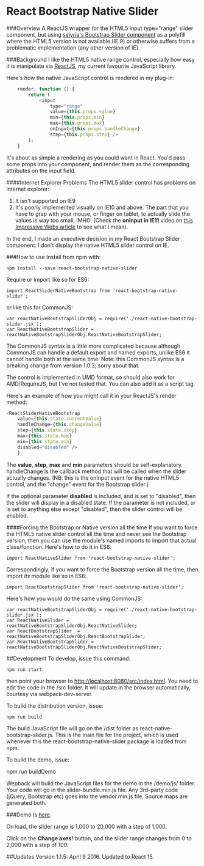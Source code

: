 # React Bootstrap Native Slider

###Overview
A ReactJS wrapper for the HTML5 input type="range" slider component, but using [seiyria's Bootstrap Slider component](https://github.com/seiyria/bootstrap-slider) as a polyfill where the HTML5 version is not available (IE 9) or otherwise suffers from a problematic implementation (any other version of IE).


###Background
I like the HTML5 native range control, especially how easy it is manipulate via [ReactJS](http://facebook.github.io/react/), my current favourite JavaScript library.

Here's how the native JavaScript control is rendered in my plug-in:

```JavaScript
    render: function () {
        return (
            <input
                type="range"
                value={this.props.value}
                min={this.props.min}
                max={this.props.max}
                onInput={this.props.handleChange}
                step={this.props.step} />
        );
    }
```

It's about as simple a rendering as you could want in React.  You'd pass some props into your component, and render them as the corresponding attributes on the input field.


####Internet Explorer Problems
The HTML5 slider control has problems on internet explorer:
1.  It isn't supported on IE9
1.  It's poorly implemented visually on IE10 and above.  The part that you have to grap with your mouse, or finger on tablet, to actually slide the values is way too small, IMHO. (Check the **oninput in IE11** video on [this Impressive Webs article](http://www.impressivewebs.com/onchange-vs-oninput-for-range-sliders/) to see what I mean).

In the end, I made an executive decision in my React Bootstrap Slider component: I don't display the native HTML5 slider control on IE.



###How to use
Install from npm with:

    npm install --save react-bootstrap-native-slider

Require or import like so for ES6:

    import ReactSliderNativeBootstrap from 'react-bootstrap-native-slider';

or like this for CommonJS:

    var reactNativeBootstrapSliderObj = require('./react-native-bootstrap-slider.jsx');
    var ReactNativeBootstrapSlider = reactNativeBootstrapSliderObj.ReactNativeBootstrapSlider;

The CommonJS syntax is a little more complicated because although CommonJS can handle a default export and named exports, unlike ES6 it cannot handle both at the same time.  Note: this CommonJS syntax is a breaking change from version 1.0.3; sorry about that.


The control is implemented in UMD format, so should also work for AMD/RequireJS, but I've not tested that.  You can also add it as a script tag.


Here's an example of how you might call it in your ReactJS's render method:

```JavaScript
<ReactSliderNativeBootstrap
    value={this.state.currentValue}
    handleChange={this.changeValue}
    step={this.state.step}
    max={this.state.max}
    min={this.state.min}
    disabled="disabled" />
    }
```

The **value**, **step**, **max** and **min** parameters should be self-explanatory.  handleChange is the callback method that will be called when the slider actually changes.  (NB: this is the onInput event for the native HTML5 control, and the "change" event for the Bootstrap slider.)

If the optional parameter **disabled** is included, and is set to "disabled", then the slider will display in a disabled state.  If the parameter is not included, or is set to anything else except "disabled", then the slider control will be enabled.


####Forcing the Bootstrap or Native version all the time
If you want to force the HTML5 native slider control all the time and never see the Bootstrap version, then you can use the module's named imports to import that actual class/function.  Here's how to do it in ES6:

    import ReactNativeSlider from 'react-bootstrap-native-slider';

Correspondingly, if you want to force the Bootstrap version all the time, then import _its_ module like so in ES6:

    import ReactBootstrapSlider from 'react-bootstrap-native-slider';

Here's how you would do the same using CommonJS:

    var reactNativeBootstrapSliderObj = require('./react-native-bootstrap-slider.jsx');
    var ReactNativeSlider = reactNativeBootstrapSliderObj.ReactNativeSlider;
    var ReactBootstrapSlider  = reactNativeBootstrapSliderObj.ReactBootstrapSlider;
    var ReactNativeBootstrapSlider = reactNativeBootstrapSliderObj.ReactNativeBootstrapSlider;


##Development
To develop, issue this command:

    npm run start

then point your browser to [http://localhost:8080/src/index.html](http://localhost:8080/src/index.html).  You need to edit the code in the /src folder.  It will update in the browser automatically, courtesy via webpack-dev-server.

To build the distribution version, issue:

    npm run build

The build JavaScript file will go on the /dist folder as react-native-bootstrap-slider.js.  This is the main file for the project, which is used whenever this the react-bootstrap-native-slider package is loaded from npm.

To build the demo, issue:

   npm run buildDemo

Wepback will build the JavaScript files for the demo in the /demo/js/ folder.  Your code will go in the slider-bundle.min.js file.  Any 3rd-party code (jQuery, Bootstrap etc) goes into the vendor.min.js file.  Source maps are generated both.

###Demo
Is [here](http://users.on.net/~mikeandgeminoz/code/react.bootstrap.slidertest/index.html).

On load, the slider range is 1,000 to 20,000 with a step of 1,000.

Click on the **Change axes!** button, and the slider range changes from 0 to 2,000 with a step of 100.


##Updates
Version 1.1.5: April 9 2016.  Updated to React 15.











